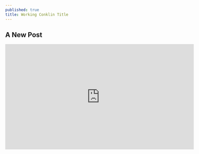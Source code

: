 ```yaml
---
published: true
title: Working Conklin Title
---
```

## A New Post

<p align=center><iframe src="https://overthecap.com/contract-embed/4721/" width="600" height="336" frameborder="0" scrolling="no"></iframe></p>
